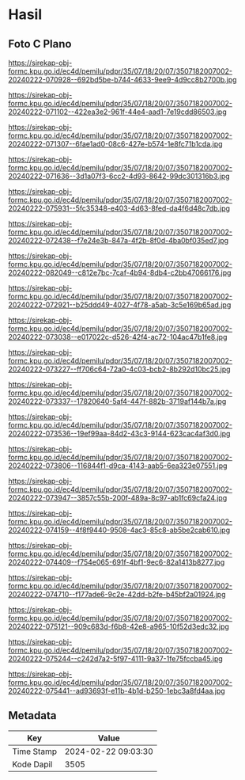 # Hasil

## Foto C Plano

https://sirekap-obj-formc.kpu.go.id/ec4d/pemilu/pdpr/35/07/18/20/07/3507182007002-20240222-070928--692bd5be-b744-4633-9ee9-4d9cc8b2700b.jpg

https://sirekap-obj-formc.kpu.go.id/ec4d/pemilu/pdpr/35/07/18/20/07/3507182007002-20240222-071102--422ea3e2-961f-44e4-aad1-7e19cdd86503.jpg

https://sirekap-obj-formc.kpu.go.id/ec4d/pemilu/pdpr/35/07/18/20/07/3507182007002-20240222-071307--6fae1ad0-08c6-427e-b574-1e8fc71b1cda.jpg

https://sirekap-obj-formc.kpu.go.id/ec4d/pemilu/pdpr/35/07/18/20/07/3507182007002-20240222-071636--3d1a07f3-6cc2-4d93-8642-99dc301316b3.jpg

https://sirekap-obj-formc.kpu.go.id/ec4d/pemilu/pdpr/35/07/18/20/07/3507182007002-20240222-075931--5fc35348-e403-4d63-8fed-da4f6d48c7db.jpg

https://sirekap-obj-formc.kpu.go.id/ec4d/pemilu/pdpr/35/07/18/20/07/3507182007002-20240222-072438--f7e24e3b-847a-4f2b-8f0d-4ba0bf035ed7.jpg

https://sirekap-obj-formc.kpu.go.id/ec4d/pemilu/pdpr/35/07/18/20/07/3507182007002-20240222-082049--c812e7bc-7caf-4b94-8db4-c2bb47066176.jpg

https://sirekap-obj-formc.kpu.go.id/ec4d/pemilu/pdpr/35/07/18/20/07/3507182007002-20240222-072921--b25ddd49-4027-4f78-a5ab-3c5e169b65ad.jpg

https://sirekap-obj-formc.kpu.go.id/ec4d/pemilu/pdpr/35/07/18/20/07/3507182007002-20240222-073038--e017022c-d526-42f4-ac72-104ac47b1fe8.jpg

https://sirekap-obj-formc.kpu.go.id/ec4d/pemilu/pdpr/35/07/18/20/07/3507182007002-20240222-073227--ff706c64-72a0-4c03-bcb2-8b292d10bc25.jpg

https://sirekap-obj-formc.kpu.go.id/ec4d/pemilu/pdpr/35/07/18/20/07/3507182007002-20240222-073337--17820640-5af4-447f-882b-3719af144b7a.jpg

https://sirekap-obj-formc.kpu.go.id/ec4d/pemilu/pdpr/35/07/18/20/07/3507182007002-20240222-073536--19ef99aa-84d2-43c3-9144-623cac4af3d0.jpg

https://sirekap-obj-formc.kpu.go.id/ec4d/pemilu/pdpr/35/07/18/20/07/3507182007002-20240222-073806--116844f1-d9ca-4143-aab5-6ea323e07551.jpg

https://sirekap-obj-formc.kpu.go.id/ec4d/pemilu/pdpr/35/07/18/20/07/3507182007002-20240222-073947--3857c55b-200f-489a-8c97-ab1fc69cfa24.jpg

https://sirekap-obj-formc.kpu.go.id/ec4d/pemilu/pdpr/35/07/18/20/07/3507182007002-20240222-074159--4f8f9440-9508-4ac3-85c8-ab5be2cab610.jpg

https://sirekap-obj-formc.kpu.go.id/ec4d/pemilu/pdpr/35/07/18/20/07/3507182007002-20240222-074409--f754e065-691f-4bf1-9ec6-82a1413b8277.jpg

https://sirekap-obj-formc.kpu.go.id/ec4d/pemilu/pdpr/35/07/18/20/07/3507182007002-20240222-074710--f177ade6-9c2e-42dd-b2fe-b45bf2a01924.jpg

https://sirekap-obj-formc.kpu.go.id/ec4d/pemilu/pdpr/35/07/18/20/07/3507182007002-20240222-075121--909c683d-f6b8-42e8-a965-10f52d3edc32.jpg

https://sirekap-obj-formc.kpu.go.id/ec4d/pemilu/pdpr/35/07/18/20/07/3507182007002-20240222-075244--c242d7a2-5f97-4111-9a37-1fe75fccba45.jpg

https://sirekap-obj-formc.kpu.go.id/ec4d/pemilu/pdpr/35/07/18/20/07/3507182007002-20240222-075441--ad93693f-e11b-4b1d-b250-1ebc3a8fd4aa.jpg


## Metadata

| Key        | Value               |
| ---------- | ------------------- |
| Time Stamp | 2024-02-22 09:03:30 |
| Kode Dapil | 3505                |



